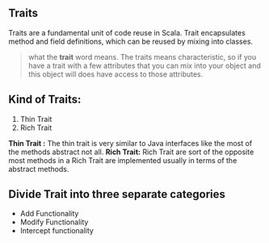 ## Traits
Traits are a fundamental unit of code reuse in Scala. Trait encapsulates method and field definitions, which can be reused by mixing into classes.


> what the **trait** word means. The traits means characteristic, so if
> you have a trait with a few attributes that you can mix into your
> object and this object will does have access to those attributes.

## Kind of Traits:

 1. Thin Trait
 2. Rich Trait
 
 **Thin Trait :** The thin trait is very similar to Java interfaces like the most of the methods abstract not all.
 **Rich Trait:** Rich Trait are sort of the opposite most methods in a Rich Trait are implemented usually in terms of the abstract methods.

## Divide Trait into three separate categories

 - Add Functionality
 - Modify Functionality
 - Intercept functionality

<!--stackedit_data:
eyJoaXN0b3J5IjpbNzE3NDA2Mjg5LC0xNDUzNjgwNjksMTM0Mj
I3MjU4MSwxNDQ2NDMyNjU1LDEyOTY1MjAwODYsLTIwODg3NDY2
MTIsLTE4NzYwNzQ2NjAsLTE1NTk1ODc2MDcsNzM4MDkwNjMwLC
0xMTUwNDEyMTE2LDkwNzEyNzY3MywtMjA4ODc0NjYxMiwyMDM5
NjM1NjIsMTM2NjYxNzMyLDcxNTU4OTkxOSwtMjA5MzkwNDM2NC
wxNTI4NzQxNDc4LC01NjUwMTQ5OTksLTQ1OTk0NjczOCwxMzE2
MzU0MTU2XX0=
-->